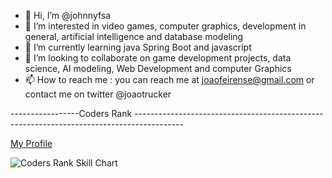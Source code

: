 - 👋 Hi, I’m @johnnyfsa
- 👀 I’m interested in video games, computer graphics, development in general, artificial intelligence and database modeling
- 🌱 I’m currently learning java Spring Boot and javascript
- 💞️ I’m looking to collaborate on game development projects, data science, AI modeling, Web Development and computer Graphics 
- 📫 How to reach me : you can reach me at joaofeirense@gmail.com or contact me on twitter @joaotrucker

-----------------Coders Rank ------------------------------------------------------------------------------------------

[My Profile](https://profile.codersrank.io/user/johnnyfsa)


![Coders Rank Skill Chart](https://imagizer.imageshack.com/img923/2268/fLP9Xe.jpg)
<!---
johnnyfsa/johnnyfsa is a ✨ special ✨ repository because its `README.md` (this file) appears on your GitHub profile.
You can click the Preview link to take a look at your changes.
--->
